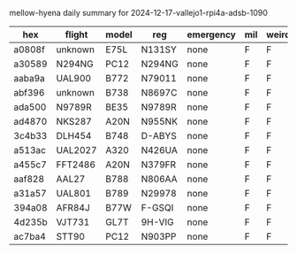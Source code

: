 mellow-hyena daily summary for 2024-12-17-vallejo1-rpi4a-adsb-1090

|hex|flight|model|reg|emergency|mil|weirdo|
|--|--|--|--|--|--|--|
|a0808f|unknown|E75L|N131SY|none|F|F|
|a30589|N294NG|PC12|N294NG|none|F|F|
|aaba9a|UAL900|B772|N79011|none|F|F|
|abf396|unknown|B738|N8697C|none|F|F|
|ada500|N9789R|BE35|N9789R|none|F|F|
|ad4870|NKS287|A20N|N955NK|none|F|F|
|3c4b33|DLH454|B748|D-ABYS|none|F|F|
|a513ac|UAL2027|A320|N426UA|none|F|F|
|a455c7|FFT2486|A20N|N379FR|none|F|F|
|aaf828|AAL27|B788|N806AA|none|F|F|
|a31a57|UAL801|B789|N29978|none|F|F|
|394a08|AFR84J|B77W|F-GSQI|none|F|F|
|4d235b|VJT731|GL7T|9H-VIG|none|F|F|
|ac7ba4|STT90|PC12|N903PP|none|F|F|
